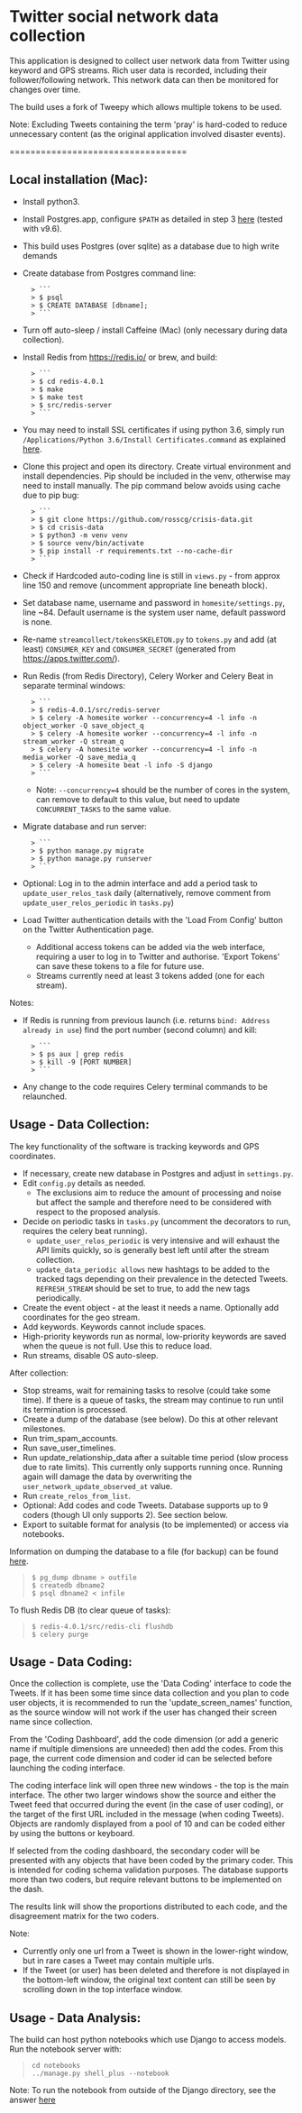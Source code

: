 Twitter social network data collection
==================================

This application is designed to collect user network data from Twitter using keyword and GPS streams. Rich user data is recorded, including their follower/following network. This network data can then be monitored for changes over time.

The build uses a fork of Tweepy which allows multiple tokens to be used.

Note: Excluding Tweets containing the term 'pray' is hard-coded to reduce unnecessary content (as the original application involved disaster events).

==================================

Local installation (Mac):
------------
* Install python3.
* Install Postgres.app, configure `$PATH` as detailed in step 3 [here](http://postgresapp.com/) (tested with v9.6).
* This build uses Postgres (over sqlite) as a database due to high write demands
* Create database from Postgres command line:

        > ```
        > $ psql
        > $ CREATE DATABASE [dbname];
        > ```

* Turn off auto-sleep / install Caffeine (Mac) (only necessary during data collection).
* Install Redis from https://redis.io/ or brew, and build:

        > ```
        > $ cd redis-4.0.1
        > $ make
        > $ make test
        > $ src/redis-server
        > ```

* You may need to install SSL certificates if using python 3.6, simply run `/Applications/Python 3.6/Install Certificates.command` as explained [here](https://bugs.python.org/issue28150).
* Clone this project and open its directory. Create virtual environment and install dependencies. Pip should be included in the venv, otherwise may need to install manually. The pip command below avoids using cache due to pip bug:

        > ```
        > $ git clone https://github.com/rosscg/crisis-data.git
        > $ cd crisis-data
        > $ python3 -m venv venv
        > $ source venv/bin/activate
        > $ pip install -r requirements.txt --no-cache-dir
        > ```

* Check if Hardcoded auto-coding line is still in `views.py` - from approx line 150 and remove (uncomment appropriate line beneath block).

* Set database name, username and password in `homesite/settings.py`, line ~84.
Default username is the system user name, default password is none.

* Re-name `streamcollect/tokensSKELETON.py` to `tokens.py` and add (at least) `CONSUMER_KEY` and `CONSUMER_SECRET` (generated from https://apps.twitter.com/).

* Run Redis (from Redis Directory), Celery Worker and Celery Beat in separate terminal windows:

        > ```
        > $ redis-4.0.1/src/redis-server
        > $ celery -A homesite worker --concurrency=4 -l info -n object_worker -Q save_object_q
        > $ celery -A homesite worker --concurrency=4 -l info -n stream_worker -Q stream_q
        > $ celery -A homesite worker --concurrency=4 -l info -n media_worker -Q save_media_q
        > $ celery -A homesite beat -l info -S django
        > ```
  * Note: `--concurrency=4` should be the number of cores in the system, can remove to default to this value, but need to update `CONCURRENT_TASKS` to the same value.

* Migrate database and run server:

        > ```
        > $ python manage.py migrate
        > $ python manage.py runserver
        > ```

 * Optional: Log in to the admin interface and add a period task to `update_user_relos_task` daily (alternatively, remove comment from `update_user_relos_periodic` in `tasks.py`)

* Load Twitter authentication details with the 'Load From Config' button on the Twitter Authentication page.
  * Additional access tokens can be added via the web interface, requiring a user to log in to Twitter and authorise. 'Export Tokens' can save these tokens to a file for future use.
  * Streams currently need at least 3 tokens added (one for each stream).

Notes:
* If Redis is running from previous launch (i.e. returns `bind: Address already in use`) find the port number (second column) and kill:

        > ```
        > $ ps aux | grep redis
        > $ kill -9 [PORT NUMBER]
        > ```

* Any change to the code requires Celery terminal commands to be relaunched.


Usage - Data Collection:
------------
The key functionality of the software is tracking keywords and GPS coordinates.

* If necessary, create new database in Postgres and adjust in `settings.py`.
* Edit `config.py` details as needed.
    * The exclusions aim to reduce the amount of processing and noise but affect the sample and therefore need to be considered with respect to the proposed analysis.
* Decide on periodic tasks in `tasks.py` (uncomment the decorators to run, requires the celery beat running).
    * `update_user_relos_periodic` is very intensive and will exhaust the API limits quickly, so is generally best left until after the stream collection.
    * `update_data_periodic allows` new hashtags to be added to the tracked tags depending on their prevalence in the detected Tweets. `REFRESH_STREAM` should be set to true, to add the new tags periodically.
* Create the event object - at the least it needs a name. Optionally add coordinates for the geo stream.
* Add keywords. Keywords cannot include spaces.
* High-priority keywords run as normal, low-priority keywords are saved when the queue is not full. Use this to reduce load.
* Run streams, disable OS auto-sleep.

After collection:

* Stop streams, wait for remaining tasks to resolve (could take some time). If there is a queue of tasks, the stream may continue to run until its termination is processed.
* Create a dump of the database (see below). Do this at other relevant milestones.
* Run trim_spam_accounts.
* Run save_user_timelines.
* Run update_relationship_data after a suitable time period (slow process due to rate limits). This currently only supports running once. Running again will damage the data by overwriting the `user_network_update_observed_at` value.
* Run `create_relos_from_list`.
* Optional: Add codes and code Tweets. Database supports up to 9 coders (though UI only supports 2). See section below.
* Export to suitable format for analysis (to be implemented) or access via notebooks.

Information on dumping the database to a file (for backup) can be found [here](https://www.postgresql.org/docs/9.1/static/backup-dump.html).

> ```
> $ pg_dump dbname > outfile
> $ createdb dbname2
> $ psql dbname2 < infile
> ```

To flush Redis DB (to clear queue of tasks):
> ```
> $ redis-4.0.1/src/redis-cli flushdb
> $ celery purge
> ```


Usage - Data Coding:
------------
Once the collection is complete, use the 'Data Coding' interface to code the Tweets. If it has been some time since data collection and you plan to code user objects, it is recommended to run the 'update_screen_names' function, as the source window will not work if the user has changed their screen name since collection.

From the 'Coding Dashboard', add the code dimension (or add a generic name if multiple dimensions are unneeded) then add the codes. From this page, the current code dimension and coder id can be selected before launching the coding interface.

The coding interface link will open three new windows - the top is the main interface. The other two larger windows show the source and either the Tweet feed that occurred during the event (in the case of user coding), or the target of the first URL included in the message (when coding Tweets).
Objects are randomly displayed from a pool of 10 and can be coded either by using the buttons or keyboard.

If selected from the coding dashboard, the secondary coder will be presented with any objects that have been coded by the primary coder. This is intended for coding schema validation purposes. The database supports more than two coders, but require relevant buttons to be implemented on the dash.

The results link will show the proportions distributed to each code, and the disagreement matrix for the two coders.

Note:
* Currently only one url from a Tweet is shown in the lower-right window, but in rare cases a Tweet may contain multiple urls.
* If the Tweet (or user) has been deleted and therefore is not displayed in the bottom-left window, the original text content can still be seen by scrolling down in the top interface window.


Usage - Data Analysis:
------------
The build can host python notebooks which use Django to access models. Run the notebook server with:

> ```
> cd notebooks
> ../manage.py shell_plus --notebook
> ```

Note: To run the notebook from outside of the Django directory, see the answer [here](https://stackoverflow.com/questions/35483328/how-to-setup-jupyter-ipython-notebook-for-django)
